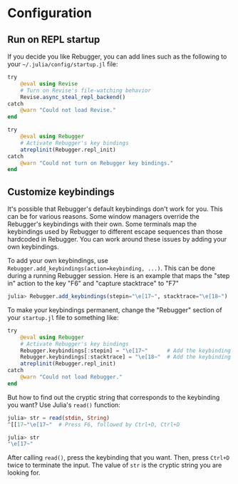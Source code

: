 # Configuration

## Run on REPL startup

If you decide you like Rebugger, you can add lines such as the following to your
`~/.julia/config/startup.jl` file:

```julia
try
    @eval using Revise
    # Turn on Revise's file-watching behavior
    Revise.async_steal_repl_backend()
catch
    @warn "Could not load Revise."
end

try
    @eval using Rebugger
    # Activate Rebugger's key bindings
    atreplinit(Rebugger.repl_init)
catch
    @warn "Could not turn on Rebugger key bindings."
end
```

## Customize keybindings

It's possible that Rebugger's default keybindings don't work for you.
This can be for various reasons. Some window managers override the Rebugger's
keybindings with their own. Some terminals map the keybindings used by Rebugger
to different escape sequences than those hardcoded in Rebugger. You can work
around these issues by adding your own keybindings.

To add your own keybindings, use `Rebugger.add_keybindings(action=keybinding, ...)`.
This can be done during a running Rebugger session. Here is an example that
maps the "step in" action to the key "F6" and "capture stacktrace" to "F7"

```julia
julia> Rebugger.add_keybindings(stepin="\e[17~", stacktrace="\e[18~")
```

To make your keybindings permanent, change the "Rebugger" section of your `startup.jl` file
to something like:
```julia
try
    @eval using Rebugger
    # Activate Rebugger's key bindings
    Rebugger.keybindings[:stepin] = "\e[17~"      # Add the keybinding F6 to step into a function.
    Rebugger.keybindings[:stacktrace] = "\e[18~"  # Add the keybinding F7 to capture a stacktrace.
    atreplinit(Rebugger.repl_init)
catch
    @warn "Could not load Rebugger."
end
```

But how to find out the cryptic string that corresponds to the keybinding you
want? Use Julia's `read()` function:

```julia
julia> str = read(stdin, String)
^[[17~"\e[17~"  # Press F6, followed by Ctrl+D, Ctrl+D

julia> str
"\e[17~"
```

After calling `read()`, press the keybinding that you want. Then, press `Ctrl+D`
twice to terminate the input. The value of `str` is the cryptic string you are
looking for.
